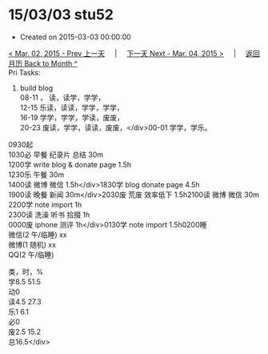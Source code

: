 # 15/03/03 stu52

* Created on 2015-03-03 00:00:00

[&lt; Mar. 02, 2015 - Prev 上一天](d02.md)     \|     [下一天 Next - Mar. 04, 2015 &gt;](d04.md)     \|     [返回月历 Back to Month ^](index.md)   
Pri Tasks:  
1. build blog  
08-11 ， 读，读学，学学，  
12-15 乐读，读读，学学，学学，  
16-19 学学，学学，学读，废废，  
20-23 废读，学学，读读，废废，&lt;/div&gt;00-01 学学，学乐。  
  
0930起  
1030必 早餐 纪录片 总结 30m  
1200学 write blog & donate page 1.5h  
1230乐 午餐 30m  
1400读 微博 微信 1.5h&lt;/div&gt;1830学 blog donate page 4.5h  
1900读 晚餐 新闻 30m&lt;/div&gt;2030废 荒废 效率低下 1.5h2100读 微博 微信 30m  
2200学 note import 1h  
2300读 洗澡 听书 拾掇 1h  
0000废 iphone 测评 1h&lt;/div&gt;0130学 note import 1.5h0200睡  
微信\(2 午/临睡\) xx  
微博\(1 随机\) xx  
QQ\(2 午/临睡\)   
  
类，时，%  
学8.5 51.5  
动0  
读4.5 27.3  
乐1 6.1  
必0  
废2.5 15.2  
总16.5&lt;/div&gt;

